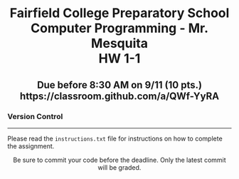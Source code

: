 <h1 align="center">
    Fairfield College Preparatory School<br>
    Computer Programming - Mr. Mesquita<br>
    HW 1-1
</h1>

<h2 align="center">
    Due before 8:30 AM on 9/11 (10 pts.)<br>
    https://classroom.github.com/a/QWf-YyRA
</h2>

### Version Control

---

Please read the `instructions.txt` file for instructions on how to complete the assignment.

<p align="center">	Be sure to commit your code before the deadline. Only the latest commit will be graded.</p>
